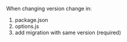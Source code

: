 When changing version change in:

1. package.json
2. options.js
3. add migration with same version (required)
